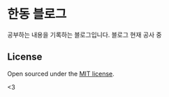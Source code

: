 # 한동 블로그

공부하는 내용을 기록하는 블로그입니다. 블로그 현재 공사 중

## License

Open sourced under the [MIT license](LICENSE.md).

<3
